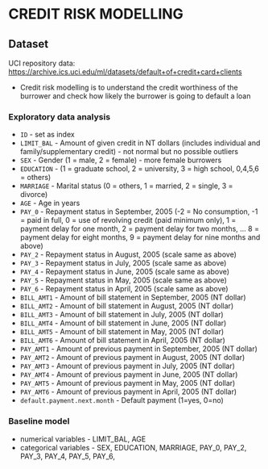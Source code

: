 # CREDIT RISK MODELLING

## Dataset

UCI repository data: https://archive.ics.uci.edu/ml/datasets/default+of+credit+card+clients

- Credit risk modelling is to understand the credit worthiness of the burrower and check how likely the burrower is going to default a loan

### Exploratory data analysis

- `ID` - set as index
- `LIMIT_BAL` - Amount of given credit in NT dollars (includes individual and family/supplementary credit) - not normal but no possible outliers
- `SEX` - Gender (1 = male, 2 = female) - more female burrowers
- `EDUCATION` -  (1 = graduate school, 2 = university, 3 = high school, 0,4,5,6 = others)
- `MARRIAGE` -  Marital status (0 = others, 1 = married, 2 = single, 3 = divorce)
- `AGE` -  Age in years
- `PAY_0` - Repayment status in September, 2005
(-2 = No consumption, -1 = paid in full, 0 = use of revolving credit (paid minimum only), 1 = payment delay for one month, 2 = payment delay for two months, ... 8 = payment delay for eight months, 9 = payment delay for nine months and above)
- `PAY_2` - Repayment status in August, 2005 (scale same as above)
- `PAY_3` - Repayment status in July, 2005 (scale same as above)
- `PAY_4` - Repayment status in June, 2005 (scale same as above)
- `PAY_5` - Repayment status in May, 2005 (scale same as above)
- `PAY_6` - Repayment status in April, 2005 (scale same as above)
- `BILL_AMT1` -  Amount of bill statement in September, 2005 (NT dollar)
- `BILL_AMT2` -  Amount of bill statement in August, 2005 (NT dollar)
- `BILL_AMT3` -  Amount of bill statement in July, 2005 (NT dollar)
- `BILL_AMT4` -  Amount of bill statement in June, 2005 (NT dollar)
- `BILL_AMT5` -  Amount of bill statement in May, 2005 (NT dollar)
- `BILL_AMT6` -  Amount of bill statement in April, 2005 (NT dollar)
- `PAY_AMT1` -  Amount of previous payment in September, 2005 (NT dollar)
- `PAY_AMT2` - Amount of previous payment in August, 2005 (NT dollar)
- `PAY_AMT3` -  Amount of previous payment in July, 2005 (NT dollar)
- `PAY_AMT4` - Amount of previous payment in June, 2005 (NT dollar)
- `PAY_AMT5` - Amount of previous payment in May, 2005 (NT dollar)
- `PAY_AMT6` -  Amount of previous payment in April, 2005 (NT dollar)
- `default.payment.next.month` -  Default payment (1=yes, 0=no)

### Baseline model

- numerical variables - LIMIT_BAL, AGE
- categorical variables - SEX, EDUCATION, MARRIAGE, PAY_0, PAY_2, PAY_3, PAY_4, PAY_5, PAY_6,
